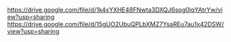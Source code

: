 
https://drive.google.com/file/d/1k4xYXHE48FNwta3DXQJ6spg0lqYAtrYw/view?usp=sharing
https://drive.google.com/file/d/15gUO2UbuQPLbXMZ7YsaREu7au1x42DSW/view?usp=sharing
